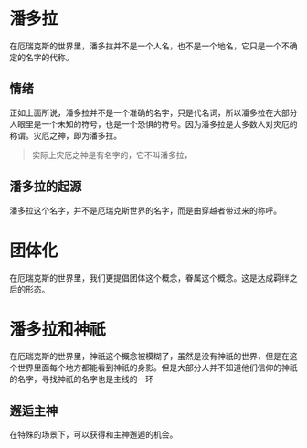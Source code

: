 # 潘多拉

在厄瑞克斯的世界里，潘多拉并不是一个人名，也不是一个地名，它只是一个不确定的名字的代称。

## 情绪

正如上面所说，潘多拉并不是一个准确的名字，只是代名词，所以潘多拉在大部分人眼里是一个未知的符号，也是一个恐惧的符号。因为潘多拉是大多数人对灾厄的称谓。灾厄之神，即为潘多拉。

> 实际上灾厄之神是有名字的，它不叫潘多拉，

## 潘多拉的起源

潘多拉这个名字，并不是厄瑞克斯世界的名字，而是由穿越者带过来的称呼。

# 团体化

在厄瑞克斯的世界里，我们更提倡团体这个概念，眷属这个概念。这是达成羁绊之后的形态。

# 潘多拉和神祇

在厄瑞克斯的世界里，神祇这个概念被模糊了，虽然是没有神祇的世界，但是在这个世界里面每个地方都能看到神祇的身影。但是大部分人并不知道他们信仰的神祇的名字，寻找神祇的名字也是主线的一环

## 邂逅主神

在特殊的场景下，可以获得和主神邂逅的机会。